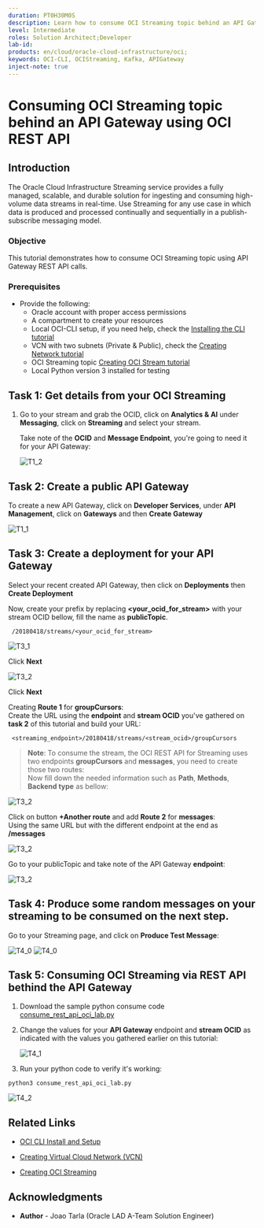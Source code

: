 ```yaml
---
duration: PT0H30M0S
description: Learn how to consume OCI Streaming topic behind an API Gateway using OCI REST API
level: Intermediate
roles: Solution Architect;Developer
lab-id:
products: en/cloud/oracle-cloud-infrastructure/oci;
keywords: OCI-CLI, OCIStreaming, Kafka, APIGateway
inject-note: true
---
```


# Consuming OCI Streaming topic behind an API Gateway using OCI REST API


## Introduction

The Oracle Cloud Infrastructure Streaming service provides a fully managed, scalable, and durable solution for ingesting and consuming high-volume data streams in real-time. Use Streaming for any use case in which data is produced and processed continually and sequentially in a publish-subscribe messaging model.

### Objective  

This tutorial demonstrates how to consume OCI Streaming topic using API Gateway REST API calls.

### Prerequisites

* Provide the following:  
   - Oracle account with proper access permissions
   - A compartment to create your resources
   - Local OCI-CLI setup, if you need help, check the [Installing the CLI tutorial](https://docs.oracle.com/en-us/iaas/Content/API/SDKDocs/cliinstall.htm)
   - VCN with two subnets (Private & Public), check the [Creating Network tutorial](https://docs.oracle.com/en-us/iaas/Content/GSG/Tasks/creatingnetwork.htm)
   - OCI Streaming topic [Creating OCI Stream tutorial](https://docs.oracle.com/en-us/iaas/Content/Streaming/Tasks/creatingstreamsandstreampools_create-stream.htm)
   - Local Python version 3 installed for testing


## Task 1: Get details from your OCI Streaming

   1. Go to your stream and grab the OCID, click on **Analytics & AI** under **Messaging**, click on **Streaming** and select your stream.

      Take note of the **OCID** and **Message Endpoint**, you're going to need it for your API Gateway:  

      ![T1_2](images/task1_2_get_streaming_details.png "T1_2")

## Task 2: Create a public API Gateway  

To create a new API Gateway, click on **Developer Services**, under **API Management**, click on **Gateways** and then **Create Gateway**

   ![T1_1](images/task1_1_create_api_gateway.png "T1_1")

## Task 3: Create a deployment for your API Gateway

Select your recent created API Gateway, then click on **Deployments** then **Create Deployment** 

Now, create your prefix by replacing **<your_ocid_for_stream>** with your stream OCID bellow, fill the name as **publicTopic**.  


  ```
   /20180418/streams/<your_ocid_for_stream>
  ```

   ![T3_1](images/task3_1_create_deployment_1.png "T3_1")  
   
   Click **Next**  

   ![T3_2](images/task3_1_create_deployment_2.png "T3_2")  

   Click **Next**  

Creating **Route 1** for **groupCursors**:  
Create the URL using the **endpoint** and **stream OCID** you've gathered on **task 2** of this tutorial and build your URL:

   ``` 
    <streaming_endpoint>/20180418/streams/<stream_ocid>/groupCursors
   ```

>**Note**: To consume the stream, the OCI REST API for Streaming uses two endpoints **groupCursors** and **messages**, you need to create those two routes:  
Now fill down the needed information such as **Path**, **Methods**, **Backend type** as bellow:  

   ![T3_2](images/task3_1_create_deployment_3.png "T3_2")  

Click on button **+Another route** and add **Route 2** for **messages**:  
Using the same URL but with the different endpoint at the end as **/messages**  

   ![T3_2](images/task3_1_create_deployment_4.png "T3_2")  


Go to your publicTopic and take note of the API Gateway **endpoint**:  
   
   ![T3_2](images/task3_1_create_deployment_5.png "T3_2")  


## Task 4: Produce some random messages on your streaming to be consumed on the next step. 

Go to your Streaming page, and click on **Produce Test Message**:  

  ![T4_0](images/task4_0_produce.png "T4_0")
  ![T4_0](images/task4_0_produce_2.png "T4_0")
  

## Task 5: Consuming OCI Streaming via REST API bethind the API Gateway  

   1. Download the sample python consume code [consume_rest_api_oci_lab.py](./files/consume_rest_api_oci_lab.py)

   2. Change the values for your **API Gateway** endpoint and **stream OCID** as indicated with the values you gathered earlier on this tutorial:   

      ![T4_1](images/task4_1_variables.png "T4_1")

   3. Run your python code to verify it's working:  
     
   ```
   python3 consume_rest_api_oci_lab.py
   ```

   ![T4_2](images/task4_2_final_testing.png "T4_2")   


## Related Links

- [OCI CLI Install and Setup](https://docs.oracle.com/en-us/iaas/Content/API/SDKDocs/cliinstall.htm)

- [Creating Virtual Cloud Network (VCN)](https://docs.oracle.com/en-us/iaas/Content/GSG/Tasks/creatingnetwork.htm)

- [Creating OCI Streaming](https://docs.oracle.com/en-us/iaas/Content/Streaming/Tasks/creatingstreamsandstreampools_create-stream.htm)

## Acknowledgments

* **Author** - Joao Tarla (Oracle LAD A-Team Solution Engineer)  
